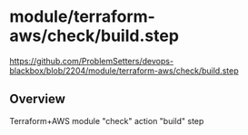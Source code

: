 # module/terraform-aws/check/build.step

https://github.com/ProblemSetters/devops-blackbox/blob/2204/module/terraform-aws/check/build.step

## Overview

Terraform+AWS module "check" action "build" step


